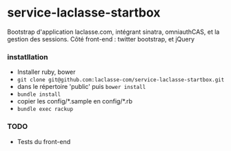 service-laclasse-startbox
=========================

Bootstrap d'application laclasse.com, intégrant sinatra, omniauthCAS, et la gestion des sessions. Côté front-end : twitter bootstrap, et jQuery

### instatllation
- Installer ruby, bower
- `git clone git@github.com:laclasse-com/service-laclasse-startbox.git`
- dans le répertoire 'public' puis `bower install`
- `bundle install`
- copier les config/\*.sample en config/\*.rb
- `bundle exec rackup`

### TODO
  - Tests du front-end
